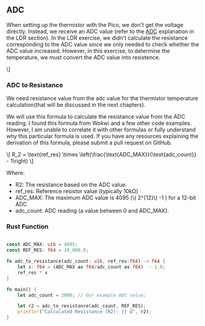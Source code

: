 
## ADC
When setting up the thermistor with the Pico, we don't get the voltage directly. Instead, we receive an ADC value (refer to the [ADC](../ldr/adc.md) explanation in the LDR section). In the LDR exercise, we didn't calculate the resistance corresponding to the ADC value since we only needed to check whether the ADC value increased. However, in this exercise, to determine the temperature, we must convert the ADC value into resistence.


<!-- ### ADC to Voltage
The formula to convert an ADC value to voltage is: -->

<!-- \\[
V_{\text{out}} = \text{ADC Value} \times \text{ADC Resolution}
\\] -->

<!-- \\[
{\text{v_out}} = \text{adc\_count} \times \frac{{\text{v_in}}}{\text{adc_max}} -->
\\]

<!-- Where:  
- **ADC Value**: The raw value read from the ADC.  
- **v_in**: The reference input voltage (3.3V for the Pico).
- **adc_max**: The maximum ADC value is 4095 (\\( 2^{12}\\) -1 ) for a 12-bit ADC. -->


<!-- For example, let's take an ADC value of 2000:

\\[
\text{Voltage} = 2000 \times \frac{{\text{3.3}}}{\text{4095}}  = 2000 \times 0.8mV = 1600mV \approx 1.6V
\\] -->

### ADC to Resistance
We need resistance value from the adc value for the thermistor temperature calculation(that will be discussed in the next chapters).

We will use this formula to calculate the resistance value from the ADC reading. I found this formula from Wokwi and a few other code examples. However, I am unable to correlate it with other formulas or fully understand why this particular formula is used. If you have any resources explaining the derivation of this formula, please submit a pull request on GitHub.

\\[
R_2 = \text{ref_res} \times \left(\frac{\text{ADC_MAX}}{\text{adc_count}} - 1\right)
\\]

Where:  
- R2: The resistance based on the ADC value.  
- ref_res: Reference resistor value (typically 10kΩ)
- ADC_MAX: The maximum ADC value is 4095 (\\( 2^{12}\\) -1 ) for a 12-bit ADC
- adc_count: ADC reading (a value between 0 and ADC_MAX).


### Rust Function

```rust

const ADC_MAX: u16 = 4095;
const REF_RES: f64 = 10_000.0; 

fn adc_to_resistance(adc_count: u16, ref_res:f64) -> f64 {
    let x: f64 = (ADC_MAX as f64/adc_count as f64)  - 1.0;
    ref_res * x
}

fn main() {
    let adc_count = 2000; // Our example ADC value;

    let r2 = adc_to_resistance(adc_count, REF_RES);
    println!("Calculated Resistance (R2): {} Ω", r2);
}
```

